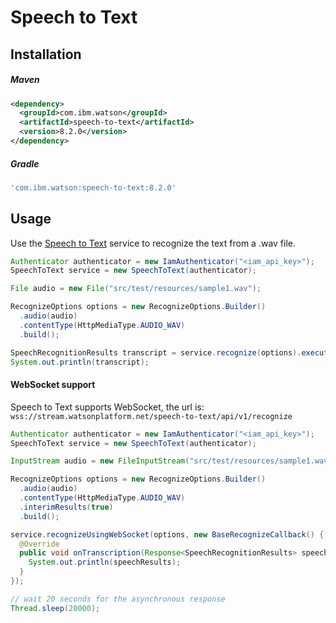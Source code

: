 # Speech to Text

## Installation

##### Maven
```xml
<dependency>
  <groupId>com.ibm.watson</groupId>
  <artifactId>speech-to-text</artifactId>
  <version>8.2.0</version>
</dependency>
```

##### Gradle
```gradle
'com.ibm.watson:speech-to-text:8.2.0'
```

## Usage
Use the [Speech to Text][speech_to_text] service to recognize the text from a .wav file.

```java
Authenticator authenticator = new IamAuthenticator("<iam_api_key>");
SpeechToText service = new SpeechToText(authenticator);

File audio = new File("src/test/resources/sample1.wav");

RecognizeOptions options = new RecognizeOptions.Builder()
  .audio(audio)
  .contentType(HttpMediaType.AUDIO_WAV)
  .build();

SpeechRecognitionResults transcript = service.recognize(options).execute().getResult();
System.out.println(transcript);
```

#### WebSocket support

Speech to Text supports WebSocket, the url is: `wss://stream.watsonplatform.net/speech-to-text/api/v1/recognize`

```java
Authenticator authenticator = new IamAuthenticator("<iam_api_key>");
SpeechToText service = new SpeechToText(authenticator);

InputStream audio = new FileInputStream("src/test/resources/sample1.wav");

RecognizeOptions options = new RecognizeOptions.Builder()
  .audio(audio)
  .contentType(HttpMediaType.AUDIO_WAV)
  .interimResults(true)
  .build();

service.recognizeUsingWebSocket(options, new BaseRecognizeCallback() {
  @Override
  public void onTranscription(Response<SpeechRecognitionResults> speechResults) {
    System.out.println(speechResults);
  }
});

// wait 20 seconds for the asynchronous response
Thread.sleep(20000);
```

[speech_to_text]: https://cloud.ibm.com/docs/services/speech-to-text?topic=speech-to-text-about

